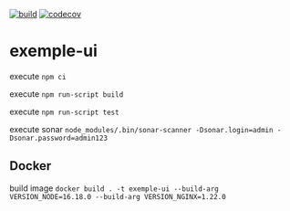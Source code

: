 [![build](https://github.com/doudouchat/exemple-ui/workflows/build/badge.svg)](https://github.com/doudouchat/exemple-ui/actions)
[![codecov](https://codecov.io/gh/doudouchat/exemple-ui/graph/badge.svg)](https://codecov.io/gh/doudouchat/exemple-ui) 

# exemple-ui

<p>execute <code>npm ci</code></p>
<p>execute <code>npm run-script build</code></p>
<p>execute <code>npm run-script test</code></p>

<p>execute sonar <code>node_modules/.bin/sonar-scanner -Dsonar.login=admin -Dsonar.password=admin123</code></p>

## Docker

<p>build image <code>docker build . -t exemple-ui --build-arg VERSION_NODE=16.18.0 --build-arg VERSION_NGINX=1.22.0</code></p>

